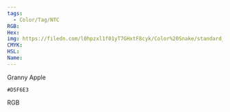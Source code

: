 ```yaml
---
tags:
  - Color/Tag/NTC
RGB:
Hex:
img: https://filedn.com/l0hpzxl1f01yT7GHxtF8cyk/Color%20Snake/standard_csv_to_svg/%23/D5F6E3.svg
CMYK:
HSL:
Name:
---
```

Granny Apple
```palette
#D5F6E3
```
RGB
